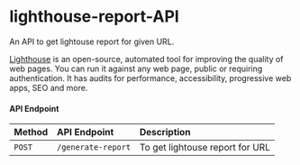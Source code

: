 # lighthouse-report-API

An API to get lightouse report for given URL.

[Lighthouse](https://github.com/GoogleChrome/lighthouse) is an open-source, automated tool for improving the quality of web pages. You can run it against any web page, public or requiring authentication. It has audits for performance, accessibility, progressive web apps, SEO and more.


#### API Endpoint ####
| Method | API Endpoint | Description |
| :---         | :---         | :---         
| `POST`   | `/generate-report`     | To get lightouse report for URL    |
